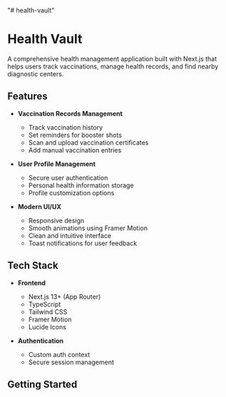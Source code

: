 "# health-vault"

# Health Vault

A comprehensive health management application built with Next.js that helps users track vaccinations, manage health records, and find nearby diagnostic centers.

## Features

- **Vaccination Records Management**

  - Track vaccination history
  - Set reminders for booster shots
  - Scan and upload vaccination certificates
  - Add manual vaccination entries

- **User Profile Management**

  - Secure user authentication
  - Personal health information storage
  - Profile customization options

- **Modern UI/UX**
  - Responsive design
  - Smooth animations using Framer Motion
  - Clean and intuitive interface
  - Toast notifications for user feedback

## Tech Stack

- **Frontend**

  - Next.js 13+ (App Router)
  - TypeScript
  - Tailwind CSS
  - Framer Motion
  - Lucide Icons

- **Authentication**
  - Custom auth context
  - Secure session management

## Getting Started

